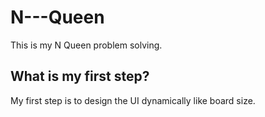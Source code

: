 # N---Queen
This is my N Queen problem solving.

## What is my first step?

My first step is to design the UI dynamically like board size.
